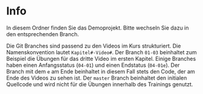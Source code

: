 # Info

In diesem Ordner finden Sie das Demoprojekt. Bitte wechseln Sie dazu in den entsprechenden Branch.

Die Git Branches sind passend zu den Videos im Kurs strukturiert. Die Namenskonvention lautet `Kapitel#-Video#`. Der Branch `01-03` beinhaltet zum Beispiel die Übungen für das dritte Video im ersten Kapitel. Einige Branches haben einen Anfangsstatus (`04-01`) und einen Endstatus (`04-01e`). Der Branch mit dem `e` am Ende beinhaltet in diesem Fall stets den Code, der am Ende des Videos zu sehen ist.
Der `master` Branch beinhaltet den initialen Quellcode und wird nicht für die Übungen innerhalb des Trainings genutzt.